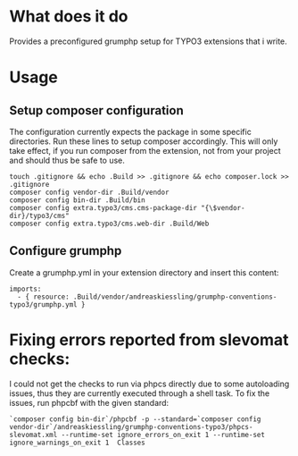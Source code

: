 # What does it do

Provides a preconfigured grumphp setup for TYPO3 extensions that i write.   

# Usage

## Setup composer configuration

The configuration currently expects the package in some specific directories. Run these lines to setup composer accordingly. This will only take effect, if you run composer from the extension, not from your project and should thus be safe to use.

~~~
touch .gitignore && echo .Build >> .gitignore && echo composer.lock >> .gitignore
composer config vendor-dir .Build/vendor
composer config bin-dir .Build/bin
composer config extra.typo3/cms.cms-package-dir "{\$vendor-dir}/typo3/cms"
composer config extra.typo3/cms.web-dir .Build/Web
~~~

## Configure grumphp

Create a grumphp.yml in your extension directory and insert this content:
~~~
imports:
  - { resource: .Build/vendor/andreaskiessling/grumphp-conventions-typo3/grumphp.yml }
~~~

# Fixing errors reported from slevomat checks:

I could not get the checks to run via phpcs directly due to some autoloading issues, thus they are currently executed through a shell task. To fix the issues, run phpcbf with the given standard:
~~~
`composer config bin-dir`/phpcbf -p --standard=`composer config vendor-dir`/andreaskiessling/grumphp-conventions-typo3/phpcs-slevomat.xml --runtime-set ignore_errors_on_exit 1 --runtime-set ignore_warnings_on_exit 1  Classes
~~~